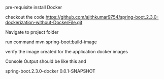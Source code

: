 
pre-requisite 
install Docker 

checkout the code  https://github.com/ajithkumar9754/spring-boot.2.3.0-dockerization-without-DockerFile.git

Navigate to project folder

run command 
  mvn  spring-boot:build-image

 verify the image created for the application
  docker images

 Console Output should be like this <repository> and <tag>

  spring-boot.2.3.0-docker             0.0.1-SNAPSHOT      
